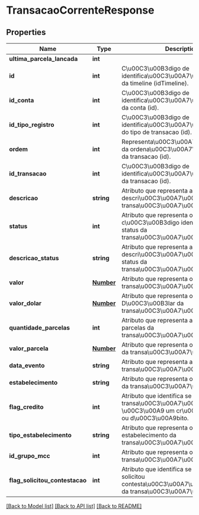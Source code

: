 # TransacaoCorrenteResponse

## Properties
Name | Type | Description | Notes
------------ | ------------- | ------------- | -------------
**ultima_parcela_lancada** | **int** |  | [optional] 
**id** | **int** | C\u00C3\u00B3digo de identifica\u00C3\u00A7\u00C3\u00A3o da timeline (idTimeline). | [optional] 
**id_conta** | **int** | C\u00C3\u00B3digo de identifica\u00C3\u00A7\u00C3\u00A3o da conta (id). | [optional] 
**id_tipo_registro** | **int** | C\u00C3\u00B3digo de identifica\u00C3\u00A7\u00C3\u00A3o do tipo de transacao (id). | [optional] 
**ordem** | **int** | Representa\u00C3\u00A7\u00C3\u00A3o da ordena\u00C3\u00A7\u00C3\u00A3o da transacao (id). | [optional] 
**id_transacao** | **int** | C\u00C3\u00B3digo de identifica\u00C3\u00A7\u00C3\u00A3o da transacao (id). | [optional] 
**descricao** | **string** | Atributo que representa a descri\u00C3\u00A7\u00C3\u00A3o da transa\u00C3\u00A7\u00C3\u00A3o. | [optional] 
**status** | **int** | Atributo que representa o c\u00C3\u00B3digo identificador do status da transa\u00C3\u00A7\u00C3\u00A3o. | [optional] 
**descricao_status** | **string** | Atributo que representa a descri\u00C3\u00A7\u00C3\u00A3o do status da transa\u00C3\u00A7\u00C3\u00A3o. | [optional] 
**valor** | [**Number**](Number.md) | Atributo que representa o valor da transa\u00C3\u00A7\u00C3\u00A3o. | [optional] 
**valor_dolar** | [**Number**](Number.md) | Atributo que representa o valor em D\u00C3\u00B3lar da transa\u00C3\u00A7\u00C3\u00A3o. | [optional] 
**quantidade_parcelas** | **int** | Atributo que representa a quantidade de parcelas da transa\u00C3\u00A7\u00C3\u00A3o. | [optional] 
**valor_parcela** | [**Number**](Number.md) | Atributo que representa o valor da parcela da transa\u00C3\u00A7\u00C3\u00A3o. | [optional] 
**data_evento** | **string** | Atributo que representa a data de envio da transa\u00C3\u00A7\u00C3\u00A3o. | [optional] 
**estabelecimento** | **string** | Atributo que representa o estabelecimento da transa\u00C3\u00A7\u00C3\u00A3o. | [optional] 
**flag_credito** | **int** | Atributo que identifica se a transa\u00C3\u00A7\u00C3\u00A3o \u00C3\u00A9 um cr\u00C3\u00A9dito ou d\u00C3\u00A9bito. | [optional] 
**tipo_estabelecimento** | **string** | Atributo que representa o tipo de estabelecimento da transa\u00C3\u00A7\u00C3\u00A3o. | [optional] 
**id_grupo_mcc** | **int** | Atributo que representa o grupo MCC da transa\u00C3\u00A7\u00C3\u00A3o. | [optional] 
**flag_solicitou_contestacao** | **int** | Atributo que identifica se o portador solicitou contesta\u00C3\u00A7\u00C3\u00A3o da transa\u00C3\u00A7\u00C3\u00A3o. | [optional] 

[[Back to Model list]](../README.md#documentation-for-models) [[Back to API list]](../README.md#documentation-for-api-endpoints) [[Back to README]](../README.md)


